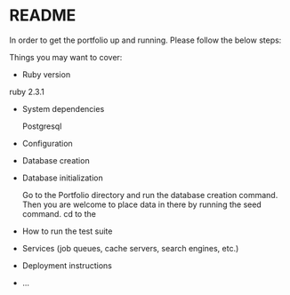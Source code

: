 # README

In order to get the portfolio up and running. Please follow the below steps:

Things you may want to cover:

* Ruby version
<p>ruby 2.3.1</p>

* System dependencies
  <p>Postgresql</p>
* Configuration

* Database creation
  <p>

* Database initialization
  <p>
  Go to the Portfolio directory and run the database creation command. Then you are welcome to place data in there
  by running the seed command.
    cd to the
   </p>
* How to run the test suite

* Services (job queues, cache servers, search engines, etc.)

* Deployment instructions

* ...
